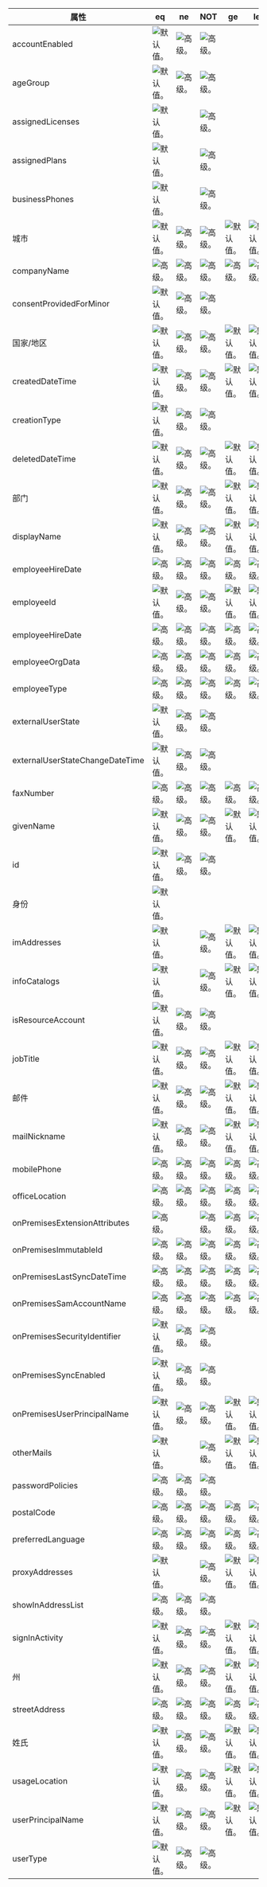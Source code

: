 | 属性                        | eq                   | ne                | NOT               | ge                   | le                   | in                   | startsWith           | 空值          |
|---------------------------------|----------------------|-------------------|-------------------|----------------------|----------------------|----------------------|----------------------|----------------------|
| accountEnabled                  | ![默认值。][default] | ![高级。][AQP] | ![高级。][AQP] |                      |                      | ![默认值。][default] |                      |                      |
| ageGroup                        | ![默认值。][default] | ![高级。][AQP] | ![高级。][AQP] |                      |                      | ![默认值。][default] |                      |                      |
| assignedLicenses                | ![默认值。][default] |                   | ![高级。][AQP] |                      |                      |                      |                      |                      |
| assignedPlans                   | ![默认值。][default] |                   | ![高级。][AQP] |                      |                      |                      |                      |                      |
| businessPhones                  | ![默认值。][default] |                   | ![高级。][AQP] |                      |                      |                      |                      |                      |
| 城市                            | ![默认值。][default] | ![高级。][AQP] | ![高级。][AQP] | ![默认值。][default] | ![默认值。][default] | ![默认值。][default] | ![默认值。][default] | ![高级。][AQP]    |
| companyName                     | ![高级。][AQP]    | ![高级。][AQP] | ![高级。][AQP] | ![高级。][AQP]    | ![高级。][AQP]    | ![高级。][AQP]    | ![高级。][AQP]    | ![高级。][AQP]    |
| consentProvidedForMinor         | ![默认值。][default] | ![高级。][AQP] | ![高级。][AQP] |                      |                      | ![默认值。][default] |                      |                      |
| 国家/地区                         | ![默认值。][default] | ![高级。][AQP] | ![高级。][AQP] | ![默认值。][default] | ![默认值。][default] | ![默认值。][default] | ![默认值。][default] | ![高级。][AQP]    |
| createdDateTime                 | ![默认值。][default] | ![高级。][AQP] | ![高级。][AQP] | ![默认值。][default] | ![默认值。][default] | ![高级。][AQP]    |                      |                      |
| creationType                    | ![默认值。][default] | ![高级。][AQP] | ![高级。][AQP] |                      |                      | ![默认值。][default] |                      |                      |
| deletedDateTime                 | ![默认值。][default] | ![高级。][AQP] | ![高级。][AQP] | ![默认值。][default] | ![默认值。][default] | ![高级。][AQP]    |                      |                      |
| 部门                      | ![默认值。][default] | ![高级。][AQP] | ![高级。][AQP] | ![默认值。][default] | ![默认值。][default] | ![默认值。][default] | ![默认值。][default] | ![高级。][AQP]    |
| displayName                     | ![默认值。][default] | ![高级。][AQP] | ![高级。][AQP] | ![默认值。][default] | ![默认值。][default] | ![默认值。][default] | ![默认值。][default] | ![高级。][AQP]    |
| employeeHireDate                | ![高级。][AQP]    | ![高级。][AQP] | ![高级。][AQP] | ![高级。][AQP]    | ![高级。][AQP]    | ![高级。][AQP]    |                      |                      |
| employeeId                      | ![默认值。][default] | ![高级。][AQP] | ![高级。][AQP] | ![默认值。][default] | ![默认值。][default] |                      | ![默认值。][default] | ![默认值。][default] |
| employeeHireDate                | ![高级。][AQP]    | ![高级。][AQP] | ![高级。][AQP] | ![高级。][AQP]    | ![高级。][AQP]    | ![高级。][AQP]    |                      |                      |
| employeeOrgData                 | ![高级。][AQP]    | ![高级。][AQP] | ![高级。][AQP] | ![高级。][AQP]    | ![高级。][AQP]    | ![高级。][AQP]    |                      |                      |
| employeeType                    | ![高级。][AQP]    | ![高级。][AQP] | ![高级。][AQP] | ![高级。][AQP]    | ![高级。][AQP]    | ![高级。][AQP]    | ![高级。][AQP]    |                      |
| externalUserState               | ![默认值。][default] | ![高级。][AQP] | ![高级。][AQP] |                      |                      | ![默认值。][default] |                      |                      |
| externalUserStateChangeDateTime | ![默认值。][default] | ![高级。][AQP] | ![高级。][AQP] |                      |                      | ![默认值。][default] |                      |                      |
| faxNumber                       | ![高级。][AQP]    | ![高级。][AQP] | ![高级。][AQP] | ![高级。][AQP]    | ![高级。][AQP]    | ![高级。][AQP]    | ![高级。][AQP]    | ![高级。][AQP]    |
| givenName                       | ![默认值。][default] | ![高级。][AQP] | ![高级。][AQP] | ![默认值。][default] | ![默认值。][default] | ![默认值。][default] | ![默认值。][default] | ![高级。][AQP]    |
| id                              | ![默认值。][default] | ![高级。][AQP] | ![高级。][AQP] |                      |                      |                      |                      |                      |
| 身份                      | ![默认值。][default] |                   |                   |                      |                      |                      |                      |                      |
| imAddresses                     | ![默认值。][default] |                   | ![高级。][AQP] | ![默认值。][default] | ![默认值。][default] |                      | ![默认值。][default] |                      |
| infoCatalogs                    | ![默认值。][default] |                   | ![高级。][AQP] | ![默认值。][default] | ![默认值。][default] |                      | ![默认值。][default] |                      |
| isResourceAccount               | ![默认值。][default] | ![高级。][AQP] | ![高级。][AQP] |                      |                      |                      |                      |                      |
| jobTitle                        | ![默认值。][default] | ![高级。][AQP] | ![高级。][AQP] | ![默认值。][default] | ![默认值。][default] | ![默认值。][default] | ![默认值。][default] | ![高级。][AQP]    |
| 邮件                            | ![默认值。][default] | ![高级。][AQP] | ![高级。][AQP] | ![默认值。][default] | ![默认值。][default] | ![默认值。][default] | ![默认值。][default] |                      |
| mailNickname                    | ![默认值。][default] | ![高级。][AQP] | ![高级。][AQP] | ![默认值。][default] | ![默认值。][default] | ![默认值。][default] | ![默认值。][default] | ![高级。][AQP]    |
| mobilePhone                     | ![高级。][AQP]    | ![高级。][AQP] | ![高级。][AQP] | ![高级。][AQP]    | ![高级。][AQP]    | ![高级。][AQP]    | ![高级。][AQP]    | ![高级。][AQP]    |
| officeLocation                  | ![高级。][AQP]    | ![高级。][AQP] | ![高级。][AQP] | ![高级。][AQP]    | ![高级。][AQP]    | ![高级。][AQP]    | ![高级。][AQP]    | ![高级。][AQP]    |
| onPremisesExtensionAttributes   | ![高级。][AQP]    |                   | ![高级。][AQP] | ![高级。][AQP]    | ![高级。][AQP]    | ![高级。][AQP]    |                      |                      |
| onPremisesImmutableId           | ![高级。][AQP]    | ![高级。][AQP] | ![高级。][AQP] | ![高级。][AQP]    | ![高级。][AQP]    | ![高级。][AQP]    |                      |                      |
| onPremisesLastSyncDateTime      | ![高级。][AQP]    | ![高级。][AQP] | ![高级。][AQP] | ![高级。][AQP]    | ![高级。][AQP]    | ![高级。][AQP]    |                      |                      |
| onPremisesSamAccountName        | ![高级。][AQP]    | ![高级。][AQP] | ![高级。][AQP] | ![高级。][AQP]    | ![高级。][AQP]    | ![高级。][AQP]    | ![高级。][AQP]    |                      |
| onPremisesSecurityIdentifier    | ![默认值。][default] | ![高级。][AQP] | ![高级。][AQP] |                      |                      | ![默认值。][default] |                      | ![高级。][AQP]    |
| onPremisesSyncEnabled           | ![默认值。][default] | ![高级。][AQP] | ![高级。][AQP] |                      |                      | ![默认值。][default] |                      |                      |
| onPremisesUserPrincipalName     | ![默认值。][default] | ![高级。][AQP] | ![高级。][AQP] | ![默认值。][default] | ![默认值。][default] | ![默认值。][default] | ![默认值。][default] |                      |
| otherMails                      | ![默认值。][default] |                   | ![高级。][AQP] | ![默认值。][default] | ![默认值。][default] | ![默认值。][default] | ![默认值。][default] |                      |
| passwordPolicies                | ![高级。][AQP]    | ![高级。][AQP] | ![高级。][AQP] |                      |                      |                      |                      | ![高级。][AQP]    |
| postalCode                      | ![高级。][AQP]    | ![高级。][AQP] | ![高级。][AQP] | ![高级。][AQP]    | ![高级。][AQP]    | ![高级。][AQP]    | ![高级。][AQP]    | ![高级。][AQP]    |
| preferredLanguage               | ![高级。][AQP]    | ![高级。][AQP] | ![高级。][AQP] | ![高级。][AQP]    | ![高级。][AQP]    | ![高级。][AQP]    | ![高级。][AQP]    | ![高级。][AQP]    |
| proxyAddresses                  | ![默认值。][default] |                   | ![高级。][AQP] | ![默认值。][default] | ![默认值。][default] |                      | ![默认值。][default] | ![高级。][AQP]    |
| showInAddressList               | ![高级。][AQP]    | ![高级。][AQP] | ![高级。][AQP] |                      |                      | ![高级。][AQP]    |                      |                      |
| signInActivity                  | ![默认值。][default] | ![高级。][AQP] | ![高级。][AQP] | ![默认值。][default] | ![默认值。][default] |                      |                      |                      |
| 州                           | ![默认值。][default] | ![高级。][AQP] | ![高级。][AQP] | ![默认值。][default] | ![默认值。][default] | ![默认值。][default] | ![默认值。][default] | ![高级。][AQP]    |
| streetAddress                   | ![高级。][AQP]    | ![高级。][AQP] | ![高级。][AQP] | ![高级。][AQP]    | ![高级。][AQP]    | ![高级。][AQP]    | ![高级。][AQP]    | ![高级。][AQP]    |
| 姓氏                         | ![默认值。][default] | ![高级。][AQP] | ![高级。][AQP] | ![默认值。][default] | ![默认值。][default] | ![默认值。][default] | ![默认值。][default] | ![高级。][AQP]    |
| usageLocation                   | ![默认值。][default] | ![高级。][AQP] | ![高级。][AQP] | ![默认值。][default] | ![默认值。][default] | ![默认值。][default] | ![默认值。][default] |                      |
| userPrincipalName               | ![默认值。][default] | ![高级。][AQP] | ![高级。][AQP] | ![默认值。][default] | ![默认值。][default] | ![默认值。][default] | ![默认值。][default] |                      |
| userType                        | ![默认值。][default] | ![高级。][AQP] | ![高级。][AQP] |                      |                      | ![默认值。][default] |                      | ![高级。][AQP]    |


[AQP]: /graph/images/advanced-query-parameters/advanced.png
[default]: /graph/images/advanced-query-parameters/default.png
